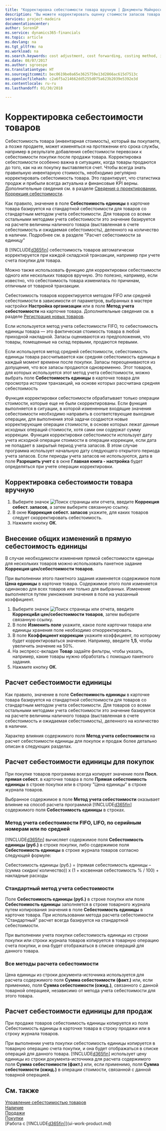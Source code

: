 ```yaml
---
title: "Корректировка себестоимости товара вручную | Документы Майкрософт"
description: "Вы можете корректировать оценку стоимости запасов товара с помощью методов FIFO или средней себестоимости, например при изменении себестоимости по причине, не связанной с другими транзакциями."
services: project-madeira
documentationcenter: 
author: SorenGP
ms.service: dynamics365-financials
ms.topic: article
ms.devlang: na
ms.tgt_pltfrm: na
ms.workload: na
ms.search.keywords: cost adjustment, cost forwarding, costing method, inventory valuation, costing
ms.date: 08/07/2017
ms.author: sgroespe
ms.translationtype: HT
ms.sourcegitcommit: bec0619be0a65e3625759e13d2866ac615d7513c
ms.openlocfilehash: c2a6f5a214662dd5255d075a623b2039e5392e3d
ms.contentlocale: ru-ru
ms.lasthandoff: 01/30/2018

---
```

# <a name="adjust-item-costs"></a>Корректировка себестоимости товаров
Себестоимость товара (инвентарная стоимость), который вы покупаете, а позже продаете, может изменяться на протяжении его срока службы, например в результате добавления себестоимости перевозки к себестоимости покупки после продажи товара. Корректировка себестоимости особенно важна в ситуациях, когда товары продаются до того, как на их покупку выставляется счет. Чтобы всегда знать правильную инвентарную стоимость, необходимо регулярно корректировать себестоимость товара. Это гарантирует, что статистика продаж и прибыли всегда актуальна и финансовые KPI верны. Дополнительные сведения см. в разделе [Сведения о проектировании. Коррекция себестоимости](design-details-cost-adjustment.md).

Как правило, значение в поле **Себестоимость единицы** в карточке товара базируется на стандартной себестоимости для товаров со стандартным методом учета себестоимости. Для товаров со всеми остальными методами учета себестоимости это значение базируется на расчете величины наличного товара (выставленная в счете себестоимость и ожидаемая себестоимость), деленного на количество в наличии. Подробнее см. в разделе "Расчет себестоимости за единицу"

В [!INCLUDE[d365fin](includes/d365fin_md.md)] себестоимость товаров автоматически корректируется при каждой складской транзакции, например при учете счета покупки для товара.

Можно также использовать функцию для корректировки себестоимости одного или нескольких товаров вручную. Это полезно, например, если известно, что себестоимость товара изменилась по причинам, отличным от товарной транзакции.

Себестоимость товаров корректируется методом FIFO или средней себестоимости в зависимости от параметров, выбранных в мастере настройки **Настройка организации** или в поле **Метод учета себестоимости** на карточке товара. Дополнительные сведения см. в разделе [Регистрация новых товаров](inventory-how-register-new-items.md).  

Если используется метод учета себестоимости FIFO, то себестоимость единицы товара — это фактическая стоимость товара в любой приходной накладной. Запасы оцениваются из предположения, что товары, помещенные на склад первыми, продаются первыми.

Если используется метод средней себестоимости, себестоимость единицы товара рассчитывается как средняя себестоимость единицы в каждый момент времени после покупки. Запасы переоцениваются из допущения, что все запасы продаются одновременно. Этот товаров, для которых используется этот метод учета себестоимости, можно выбрать поле **Себестоимость единицы** в карточке товара для просмотра истории транзакций, на основе которых рассчитана средняя себестоимость

Функция корректировки себестоимости обрабатывает только операции стоимости, которые еще не были скорректированы. Если функция выполняется в ситуации, в которой измененные входящие значения себестоимости необходимо направить в соответствующие выходные операции, для выполнения этой задачи создаются новые корректирующие операции стоимости, в основе которых лежат данные исходных операций стоимости, хотя сами они содержат сумму коррекции. Функция корректировки себестоимости использует дату учета исходной операции стоимости в операции коррекции, если дата не попадает в закрытый период учета запасов. В этом случае программа использует начальную дату следующего открытого периода учета запасов. Если периоды учета запасов не используются, дата в поле **Разрешить учет с** в окне **Главная книга - настройка** будет определяться при учете операции корректировки.

## <a name="to-adjust-item-costs-manually"></a>Корректировка себестоимости товара вручную
1. Выберите значок ![Поиск страницы или отчета](media/ui-search/search_small.png "Значок поиска страницы или отчета"), введите **Коррекция себест. запасов**, а затем выберите связанную ссылку.
2. В окне **Коррекция себест. запасов** укажите, для каких товаров следует скорректировать себестоимость.
3. Нажмите кнопку **ОК**.

## <a name="to-make-general-changes-in-the-direct-unit-cost"></a>Внесение общих изменений в прямую себестоимость единицы
В случае необходимости изменения прямой себестоимости единицы для нескольких товаров можно использовать пакетное задание **Коррекция цен/себестоимости товаров**.  

 При выполнении этого пакетного задания изменяется содержимое поля **Цена единицы** в карточке товара. Содержимое этого поля изменяется одинаково для всех товаров или только для выбранных. Изменение выполняется путем умножения значения в поле на указанный коэффициент.  

1. Выберите значок ![Поиск страницы или отчета](media/ui-search/search_small.png "Значок поиска страницы или отчета"), введите **Коррекци&я цен/себестоимости товаров**, затем выберите связанную ссылку.  
2. В поле **Изменить поле** укажите, какое поле карточки товара или единицы хранения поле необходимо откорректировать.  
3. В поле **Коэффициент коррекции** укажите коэффициент, по которому будет корректироваться значение. Например, введите **1,5**, чтобы увеличить значение на 50%.  
4. На экспресс-вкладке **Товар** задайте фильтры, чтобы указать, например, какие товары нужно обработать с помощью пакетного задания.  
5. Нажмите кнопку **ОК**.  

## <a name="understanding-unit-cost-calculation"></a>Расчет себестоимости единицы
Как правило, значение в поле **Себестоимость единицы** в карточке товара базируется на стандартной себестоимости для товаров со стандартным методом учета себестоимости. Для товаров со всеми остальными методами учета себестоимости это значение базируется на расчете величины наличного товара (выставленная в счете себестоимость и ожидаемая себестоимость), деленного на количество в наличии.  

 Характер влияния содержимого поля **Метод учета себестоимости** на расчет себестоимости единицы для покупок и продаж более детально описан в следующих разделах.  

## <a name="unit-cost-calculation-for-purchases"></a>Расчет себестоимости единицы для покупок  
 При покупке товаров программа всегда копирует значение поля **Посл. прямая себест.** в карточке товара в поле **Прямая себестоимость единицы** в строке покупки или в строку "Цена единицы" в строке журнала товаров.  

 Выбранное содержимое в поле **Метод учета себестоимости** оказывает влияние на способ расчета программой [!INCLUDE[d365fin](includes/d365fin_md.md)] содержимого поля **Себестоимость единицы** в строках.  

### <a name="costing-method-fifo-lifo-specific-or-average"></a>Метод учета себестоимости FIFO, LIFO, по серийным номерам или по средней  
 [!INCLUDE[d365fin](includes/d365fin_md.md)] вычисляет содержимое поля **Себестоимость единицы (руб.)** в строке покупки, либо содержимое поля **Себестоимость единицы** в строке журнала товаров согласно следующей формуле:  

 Себестоимость единицы (руб.) = (прямая себестоимость единицы – (сумма скидки/ количество)) x (1 + косвенная себестоимость % / 100) + накладные расходы  

### <a name="costing-method-standard"></a>Стандартный метод учета себестоимости  
 Поле **Себестоимость единицы (руб.)** в строке покупки или поле **Себестоимость единицы** заполняется в строке товарного журнала путем копирования значения в поле **Себестоимость единицы** в карточке товара. При использовании метода расчета себестоимости "Стандартный" расчет всегда базируется на стандартной себестоимости.  

 При выполнении учета покупки себестоимость единицы из строки покупки или строки журнала товаров копируется в товарную операцию счета покупки, и она будет отображаться в списке операций для данного товара.  

### <a name="all-costing-methods"></a>Все методы расчета себестоимости  
 Цена единицы из строки документа\-источника используется для расчета содержимого поля **Сумма себестоимости (факт.)** или, если применимо, поля **Сумма себестоимости (ожид.)**, связанного с данной товарной операцией, независимо от метода учета себестоимости для этого товара.  

## <a name="unit-cost-calculation-for-sales"></a>Расчет себестоимости единицы для продаж  
 При продаже товаров себестоимость единицы копируется из поля Себестоимость единицы в карточке товара в строку продажи или в строку журнала товаров.  

 При выполнении учета покупки себестоимость единицы копируется в товарную операцию счета покупки, и она будет отображаться в списке операций для данного товара. [!INCLUDE[d365fin](includes/d365fin_md.md)] использует цену единицы из строки документа\-источника для расчета содержимого поля **Сумма себестоимости (факт.)** или, если применимо, поля **Сумма себестоимости (ожид.)** в операции стоимости, связанной с данной товарной операцией.  

## <a name="see-also"></a>См. также
[Управление себестоимостью товаров](finance-manage-inventory-costs.md)  
[Наличие](inventory-manage-inventory.md)  
[Продажи](sales-manage-sales.md)  
[Покупки](purchasing-manage-purchasing.md)  
[Работа с [!INCLUDE[d365fin](includes/d365fin_md.md)]](ui-work-product.md)

